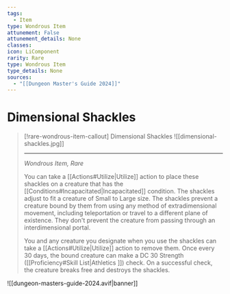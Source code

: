 ```yaml
---
tags:
  - Item
type: Wondrous Item
attunement: False
attunement_details: None
classes:
icon: LiComponent
rarity: Rare
type: Wondrous Item
type_details: None
sources: 
  - "[[Dungeon Master's Guide 2024]]"
---
```

# Dimensional Shackles
>[!rare-wondrous-item-callout] Dimensional Shackles
>![[dimensional-shackles.jpg]]
>
>- - -
>_Wondrous Item, Rare_
>
>You can take a [[Actions#Utilize\|Utilize]] action to place these shackles on a creature that has the [[Conditions#Incapacitated\|Incapacitated]] condition. The shackles adjust to fit a creature of Small to Large size. The shackles prevent a creature bound by them from using any method of extradimensional movement, including teleportation or travel to a different plane of existence. They don't prevent the creature from passing through an interdimensional portal.
>
>You and any creature you designate when you use the shackles can take a [[Actions#Utilize\|Utilize]] action to remove them. Once every 30 days, the bound creature can make a DC 30 Strength ([[Proficiency#Skill List\|Athletics ]]) check. On a successful check, the creature breaks free and destroys the shackles.

![[dungeon-masters-guide-2024.avif|banner]]